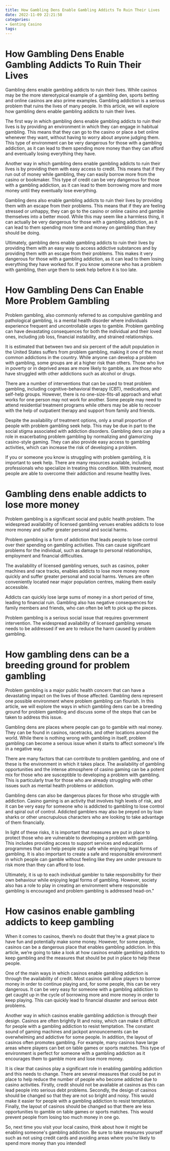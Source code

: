 ```yaml
---
title: How Gambling Dens Enable Gambling Addicts To Ruin Their Lives
date: 2022-11-09 22:21:58
categories:
- Genting Casino
tags:
---
```



#  How Gambling Dens Enable Gambling Addicts To Ruin Their Lives

Gambling dens enable gambling addicts to ruin their lives. While casinos may be the more stereotypical example of a gambling den, sports betting and online casinos are also prime examples. Gambling addiction is a serious problem that ruins the lives of many people. In this article, we will explore how gambling dens enable gambling addicts to ruin their lives.

The first way in which gambling dens enable gambling addicts to ruin their lives is by providing an environment in which they can engage in habitual gambling. This means that they can go to the casino or place a bet online whenever they want, without having to worry about anyone judging them. This type of environment can be very dangerous for those with a gambling addiction, as it can lead to them spending more money than they can afford and eventually losing everything they have.

Another way in which gambling dens enable gambling addicts to ruin their lives is by providing them with easy access to credit. This means that if they run out of money while gambling, they can easily borrow more from the casino or bookmaker. This type of credit can be very dangerous for those with a gambling addiction, as it can lead to them borrowing more and more money until they eventually lose everything.

Gambling dens also enable gambling addicts to ruin their lives by providing them with an escape from their problems. This means that if they are feeling stressed or unhappy, they can go to the casino or online casino and gamble themselves into a better mood. While this may seem like a harmless thing, it can actually be very dangerous for those with a gambling addiction, as it can lead to them spending more time and money on gambling than they should be doing.

Ultimately, gambling dens enable gambling addicts to ruin their lives by providing them with an easy way to access addictive substances and by providing them with an escape from their problems. This makes it very dangerous for those with a gambling addiction, as it can lead to them losing everything they have worked for. If you know someone who has a problem with gambling, then urge them to seek help before it is too late.

#  How Gambling Dens Can Enable More Problem Gambling

Problem gambling, also commonly referred to as compulsive gambling and pathological gambling, is a mental health disorder where individuals experience frequent and uncontrollable urges to gamble. Problem gambling can have devastating consequences for both the individual and their loved ones, including job loss, financial instability, and strained relationships.

It is estimated that between two and six percent of the adult population in the United States suffers from problem gambling, making it one of the most common addictions in the country. While anyone can develop a problem with gambling, some groups are at a higher risk than others. Those who live in poverty or in deprived areas are more likely to gamble, as are those who have struggled with other addictions such as alcohol or drugs.

There are a number of interventions that can be used to treat problem gambling, including cognitive-behavioral therapy (CBT), medications, and self-help groups. However, there is no one-size-fits-all approach and what works for one person may not work for another. Some people may need to attend residential treatment programs while others may be able to recover with the help of outpatient therapy and support from family and friends.

Despite the availability of treatment options, only a small proportion of people with problem gambling seek help. This may be due in part to the social stigma associated with addiction disorders. Gambling dens can play a role in exacerbating problem gambling by normalizing and glamorizing casino-style gaming. They can also provide easy access to gambling activities, which can increase the risk of developing a problem.

If you or someone you know is struggling with problem gambling, it is important to seek help. There are many resources available, including professionals who specialize in treating this condition. With treatment, most people are able to overcome their addiction and resume healthy lives.

#  Gambling dens enable addicts to lose more money

Problem gambling is a significant social and public health problem. The widespread availability of licensed gambling venues enables addicts to lose more money and suffer greater personal and social harms.

Problem gambling is a form of addiction that leads people to lose control over their spending on gambling activities. This can cause significant problems for the individual, such as damage to personal relationships, employment and financial difficulties.

The availability of licensed gambling venues, such as casinos, poker machines and race tracks, enables addicts to lose more money more quickly and suffer greater personal and social harms. Venues are often conveniently located near major population centres, making them easily accessible.

Addicts can quickly lose large sums of money in a short period of time, leading to financial ruin. Gambling also has negative consequences for family members and friends, who can often be left to pick up the pieces.

Problem gambling is a serious social issue that requires government intervention. The widespread availability of licensed gambling venues needs to be addressed if we are to reduce the harm caused by problem gambling.

#  How gambling dens can be a breeding ground for problem gambling

Problem gambling is a major public health concern that can have a devastating impact on the lives of those affected. Gambling dens represent one possible environment where problem gambling can flourish. In this article, we will explore the ways in which gambling dens can be a breeding ground for problem gambling and discuss some of the steps that can be taken to address this issue.

Gambling dens are places where people can go to gamble with real money. They can be found in casinos, racetracks, and other locations around the world. While there is nothing wrong with gambling in itself, problem gambling can become a serious issue when it starts to affect someone's life in a negative way.

There are many factors that can contribute to problem gambling, and one of these is the environment in which it takes place. The availability of gambling opportunities and the intense atmosphere of casino gaming can be a potent mix for those who are susceptible to developing a problem with gambling. This is particularly true for those who are already struggling with other issues such as mental health problems or addiction.

Gambling dens can also be dangerous places for those who struggle with addiction. Casino gaming is an activity that involves high levels of risk, and it can be very easy for someone who is addicted to gambling to lose control and spiral out of control. Addicted gamblers may also be preyed on by loan sharks or other unscrupulous characters who are looking to take advantage of them financially.

In light of these risks, it is important that measures are put in place to protect those who are vulnerable to developing a problem with gambling. This includes providing access to support services and education programmes that can help people stay safe while enjoying legal forms of gambling. It is also important to create a safe and responsible environment in which people can gamble without feeling like they are under pressure to risk more than they can afford to lose.

Ultimately, it is up to each individual gambler to take responsibility for their own behaviour while enjoying legal forms of gambling. However, society also has a role to play in creating an environment where responsible gambling is encouraged and problem gambling is addressed head-on."

#  How casinos enable gambling addicts to keep gambling

When it comes to casinos, there’s no doubt that they’re a great place to have fun and potentially make some money. However, for some people, casinos can be a dangerous place that enables gambling addiction. In this article, we’re going to take a look at how casinos enable gambling addicts to keep gambling and the measures that should be put in place to help these people.

One of the main ways in which casinos enable gambling addiction is through the availability of credit. Most casinos will allow players to borrow money in order to continue playing and, for some people, this can be very dangerous. It can be very easy for someone with a gambling addiction to get caught up in the cycle of borrowing more and more money in order to keep playing. This can quickly lead to financial disaster and serious debt problems.

Another way in which casinos enable gambling addiction is through their design. Casinos are often brightly lit and noisy, which can make it difficult for people with a gambling addiction to resist temptation. The constant sound of gaming machines and jackpot announcements can be overwhelming and addictive for some people. In addition, the layout of casinos often promotes gambling. For example, many casinos have large areas where players can bet on table games or sports matches. This type of environment is perfect for someone with a gambling addiction as it encourages them to gamble more and lose more money.

It is clear that casinos play a significant role in enabling gambling addiction and this needs to change. There are several measures that could be put in place to help reduce the number of people who become addicted due to casino activities. Firstly, credit should not be available at casinos as this can lead people into serious debt problems. Secondly, the design of casinos should be changed so that they are not so bright and noisy. This would make it easier for people with a gambling addiction to resist temptation. Finally, the layout of casinos should be changed so that there are less opportunities to gamble on table games or sports matches. This would prevent people from losing too much money in one go.

So, next time you visit your local casino, think about how it might be enabling someone's gambling addiction. Be sure to take measures yourself such as not using credit cards and avoiding areas where you're likely to spend more money than you intended!